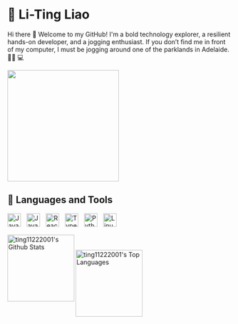 <h1>👑 Li-Ting Liao</h1>

<p>Hi there 👋  Welcome to my GitHub! I'm a bold technology explorer, a resilient hands-on developer, and a jogging enthusiast. If you don’t find me in front of my computer, I must be jogging around one of the parklands in Adelaide. 🏃‍♀️ 💻
</p>

<p align="left">
  <img width="250" src="https://media.giphy.com/media/2cehsMpM3VxjbBB0TG/giphy.gif">
</p>


<h2>🧰 Languages and Tools</h2>
<div>
  <img align="left" alt="Java" width="30px" style="padding-right:10px;" src="https://cdn.jsdelivr.net/gh/devicons/devicon/icons/java/java-original.svg"/>
  <img align="left" alt="JavaScript" width="30px" style="padding-right:10px;" src="https://cdn.jsdelivr.net/gh/devicons/devicon/icons/javascript/javascript-plain.svg" />
  <img align="left" alt="React" width="30px" style="padding-right:10px;" src="https://cdn.jsdelivr.net/gh/devicons/devicon/icons/react/react-original.svg" />
  <img align="left" alt="TypeScript" width="30px" style="padding-right:10px;" src="https://cdn.jsdelivr.net/gh/devicons/devicon/icons/typescript/typescript-plain.svg" />
  <img align="left" alt="Python" width="30px" style="padding-right:10px;" src="https://cdn.jsdelivr.net/gh/devicons/devicon/icons/python/python-plain.svg" />
  <img align="left" alt="Linux" width="30px" style="padding-right:10px;" src="https://cdn.jsdelivr.net/gh/devicons/devicon/icons/linux/linux-original.svg" />
</div>

<br></br>

<!-- https://github.com/anuraghazra/github-readme-stats -->
<div align="left">
  <img align="left" alt="ting11222001's Github Stats" src="https://github-readme-stats.vercel.app/api/?username=ting11222001&show_icons=true&include_all_commits=true&count_private=true&theme=react&hide_border=true&bg_color=1F222E&title_color=F85D7F&icon_color=F8D866" height="150px"/></a>
  <br></br>
  <img align="left" alt="ting11222001's Top Languages" src="https://github-readme-stats.vercel.app/api/top-langs/?username=ting11222001&langs_count=10&layout=compact&theme=react&hide_border=true&bg_color=1F222E&title_color=F85D7F&icon_color=F8D866&hide=Jupyter%20Notebook,Roff" height="150px"/></a>
</div>






<!--
**ting11222001/ting11222001** is a ✨ _special_ ✨ repository because its `README.md` (this file) appears on your GitHub profile.

Here are some ideas to get you started:

- 🔭 I’m currently working on ...
- 🌱 I’m currently learning ...
- 👯 I’m looking to collaborate on ...
- 🤔 I’m looking for help with ...
- 💬 Ask me about ...
- 📫 How to reach me: ...
- 😄 Pronouns: ...
- ⚡ Fun fact: ...
-->
